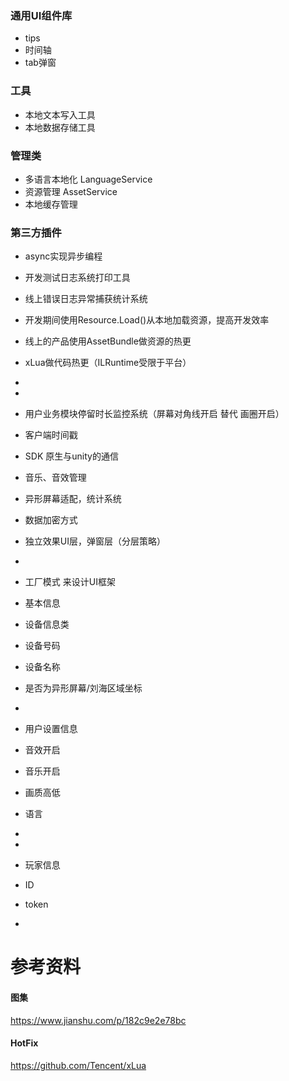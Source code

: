 ﻿
### 通用UI组件库
 - tips
 - 时间轴
 - tab弹窗
 
### 工具
 - 本地文本写入工具
 - 本地数据存储工具
 

### 管理类
- 多语言本地化 LanguageService
- 资源管理 AssetService 
- 本地缓存管理

### 第三方插件
- async实现异步编程
- 开发测试日志系统打印工具
- 线上错误日志异常捕获统计系统 

- 开发期间使用Resource.Load()从本地加载资源，提高开发效率
- 线上的产品使用AssetBundle做资源的热更
-  xLua做代码热更（ILRuntime受限于平台）
- 
- 
- 用户业务模块停留时长监控系统（屏幕对角线开启 替代 画圈开启）
- 客户端时间戳
- SDK 原生与unity的通信 
- 音乐、音效管理
- 异形屏幕适配，统计系统
- 数据加密方式
- 独立效果UI层，弹窗层（分层策略）
- 
- 工厂模式 来设计UI框架

- 基本信息
- 设备信息类
- 设备号码
- 设备名称
- 是否为异形屏幕/刘海区域坐标
- 
- 用户设置信息
- 音效开启
- 音乐开启
- 画质高低
- 语言
- 
- 
- 玩家信息
- ID
- token
- 

# 参考资料
#### 图集 
https://www.jianshu.com/p/182c9e2e78bc
#### HotFix
https://github.com/Tencent/xLua

